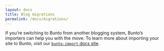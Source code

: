 ```yaml
---
layout: docs
title: Blog migrations
permalink: /docs/migrations/
---
```


If you’re switching to Bunto from another blogging system, Bunto’s importers
can help you with the move. To learn more about importing your site to Bunto,
visit our [`bunto-import` docs site](http://bunto.github.io/import/docs/home/).
